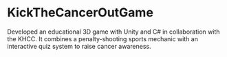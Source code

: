 # KickTheCancerOutGame
Developed an educational 3D game with Unity and C# in collaboration with the KHCC. It combines a penalty-shooting sports mechanic with an interactive quiz system to raise cancer awareness.
